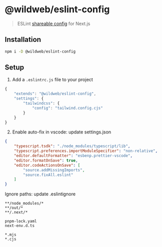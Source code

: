 # @wildweb/eslint-config

> ESLint
> [shareable config](http://eslint.org/docs/developer-guide/shareable-configs.html)
> for Next.js

## Installation

```bash
npm i -D @wildweb/eslint-config
```

## Setup

1. Add a `.eslintrc.js` file to your project

```js
{
	"extends": "@wildweb/eslint-config",
	"settings": {
		"tailwindcss": {
			"config": "tailwind.config.cjs"
		}
	}
}
```

2. Enable auto-fix in vscode: update settings.json

```json
{
	"typescript.tsdk": "./node_modules/typescript/lib",
	"typescript.preferences.importModuleSpecifier": "non-relative",
	"editor.defaultFormatter": "esbenp.prettier-vscode",
	"editor.formatOnSave": true,
	"editor.codeActionsOnSave": [
		"source.addMissingImports",
		"source.fixAll.eslint"
	]
}
```

Ignore paths: update .eslintignore

```
**/node_modules/*
**/out/*
**/.next/*

pnpm-lock.yaml
next-env.d.ts

*.mjs
*.cjs
```
